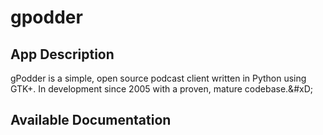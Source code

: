 # gpodder

## App Description

gPodder is a simple, open source podcast client written in Python using GTK+. In development since 2005 with a proven, mature codebase.&amp;#xD;

## Available Documentation

